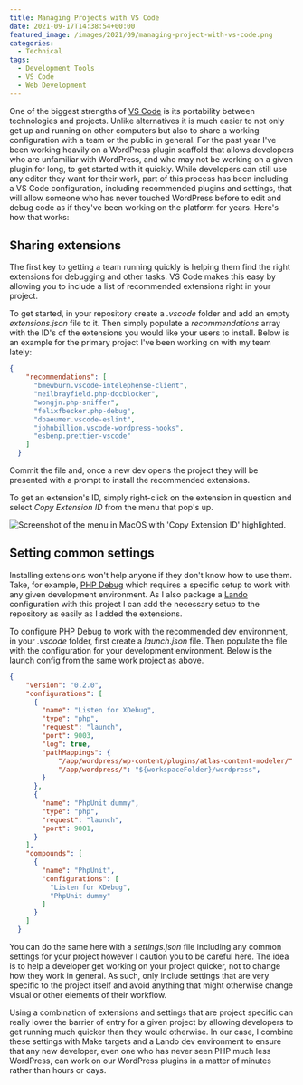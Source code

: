 ```yaml
---
title: Managing Projects with VS Code
date: 2021-09-17T14:38:54+00:00
featured_image: /images/2021/09/managing-project-with-vs-code.png
categories:
  - Technical
tags:
  - Development Tools
  - VS Code
  - Web Development
---
```


One of the biggest strengths of [VS Code][1] is its portability between technologies and projects. Unlike alternatives it is much easier to not only get up and running on other computers but also to share a working configuration with a team or the public in general.
For the past year I've been working heavily on a WordPress plugin scaffold that allows developers who are unfamiliar with WordPress, and who may not be working on a given plugin for long, to get started with it quickly. While developers can still use any editor they want for their work, part of this process has been including a VS Code configuration, including recommended plugins and settings, that will allow someone who has never touched WordPress before to edit and debug code as if they've been working on the platform for years. Here's how that works:

## Sharing extensions

The first key to getting a team running quickly is helping them find the right extensions for debugging and other tasks. VS Code makes this easy by allowing you to include a list of recommended extensions right in your project.

To get started, in your repository create a _.vscode_ folder and add an empty _extensions.json_ file to it. Then simply populate a _recommendations_ array with the ID's of the extensions you would like your users to install. Below is an example for the primary project I've been working on with my team lately:

``` json
{
    "recommendations": [
      "bmewburn.vscode-intelephense-client",
      "neilbrayfield.php-docblocker",
      "wongjn.php-sniffer",
      "felixfbecker.php-debug",
      "dbaeumer.vscode-eslint",
      "johnbillion.vscode-wordpress-hooks",
      "esbenp.prettier-vscode"
    ]
  }
```

Commit the file and, once a new dev opens the project they will be presented with a prompt to install the recommended extensions.

To get an extension's ID, simply right-click on the extension in question and select _Copy Extension ID_ from the menu that pop's up.

![Screenshot of the menu in MacOS with 'Copy Extension ID' highlighted.](/images/2021/09/copy-vs-code-extension-id.png "Selecting an extension's ID is as simple as right-clicking the extension and selecting 'Copy Extension ID.'")

## Setting common settings

Installing extensions won't help anyone if they don't know how to use them. Take, for example, [PHP Debug][2] which requires a specific setup to work with any given development environment. As I also package a [Lando][3] configuration with this project I can add the necessary setup to the repository as easily as I added the extensions.

To configure PHP Debug to work with the recommended dev environment, in your _.vscode_ folder, first create a _launch.json_ file. Then populate the file with the configuration for your development environment. Below is the launch config from the same work project as above.

``` json
{
    "version": "0.2.0",
    "configurations": [
      {
        "name": "Listen for XDebug",
        "type": "php",
        "request": "launch",
        "port": 9003,
        "log": true,
        "pathMappings": {
            "/app/wordpress/wp-content/plugins/atlas-content-modeler/": "${workspaceFolder}/atlas-content-modeler",
            "/app/wordpress/": "${workspaceFolder}/wordpress",
        }
      },
      {
        "name": "PhpUnit dummy",
        "type": "php",
        "request": "launch",
        "port": 9001,
      }
    ],
    "compounds": [
      {
        "name": "PhpUnit",
        "configurations": [
          "Listen for XDebug",
          "PhpUnit dummy"
        ]
      }
    ]
  }
```

You can do the same here with a _settings.json_ file including any common settings for your project however I caution you to be careful here. The idea is to help a developer get working on your project quicker, not to change how they work in general. As such, only include settings that are very specific to the project itself and avoid anything that might otherwise change visual or other elements of their workflow.

Using a combination of extensions and settings that are project specific can really lower the barrier of entry for a given project by allowing developers to get running much quicker than they would otherwise. In our case, I combine these settings with Make targets and a Lando dev environment to ensure that any new developer, even one who has never seen PHP much less WordPress, can work on our WordPress plugins in a matter of minutes rather than hours or days.

 [1]: https://code.visualstudio.com/
 [2]: https://github.com/xdebug/vscode-php-debug
 [3]: https://lando.dev/